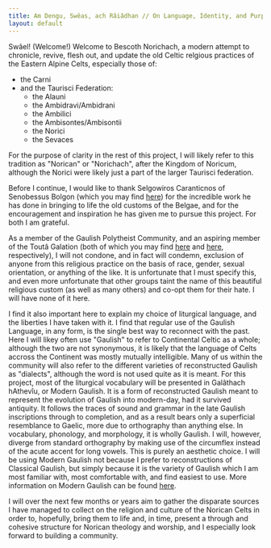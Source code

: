 ```yaml
---
title: Am Dengu, Swêas, ach Râiâdhan // On Language, Identity, and Purpose
layout: default
---
```


Swâel! (Welcome!) Welcome to Bescoth Norichach, a modern attempt to chronicle, revive, flesh out, and update the old Celtic relgious practices of the Eastern Alpine Celts, especially those of:

+ the Carni
+ and the Taurisci Federation:
  - the Alauni
  - the Ambidravi/Ambidrani
  - the Ambilici
  - the Ambisontes/Ambisontii
  - the Norici
  - the Sevaces

For the purpose of clarity in the rest of this project, I will likely refer to this tradition as "Norican" or "Norichach", after the Kingdom of Noricum, although the Norici were likely just a part of the larger Taurisci federation.

Before I continue, I would like to thank Selgowiros Caranticnos of Senobessus Bolgon (which you may find [here](https://senobessusbolgon.wordpress.com/)) for the incredible work he has done in bringing to life the old customs of the Belgae, and for the encouragement and inspiration he has given me to pursue this project. For both I am grateful.

As a member of the Gaulish Polytheist Community, and an aspiring member of the Toutâ Galation (both of which you may find [here](https://www.facebook.com/groups/162531797160858/) and [here](https://www.facebook.com/groups/933692526717833/), respectively), I will not condone, and in fact will condemn, exclusion of anyone from this religious practice on the basis of race, gender, sexual orientation, or anything of the like. It is unfortunate that I must specify this, and even more unfortunate that other groups taint the name of this beautiful religious custom (as well as many others) and co-opt them for their hate. I will have none of it here.

I find it also important here to explain my choice of liturgical language, and the liberties I have taken with it. I find that regular use of the Gaulish Language, in any form, is the single best way to reconnect with the past. Here I will likey often use "Gaulish" to refer to Continental Celtic as a whole; although the two are not synonymous, it is likely that the language of Celts accross the Continent was mostly mutually intelligible. Many of us within the community will also refer to the different varieties of reconstructed Gaulish as "dialects", although the word is not used quite as it is meant. For this project, most of the liturgical vocabulary will be presented in Galâthach hAthevîu, or Modern Gaulish. It is a form of reconstructed Gaulish meant to represent the evolution of Gaulish into modern-day, had it survived antiquity. It follows the traces of sound and grammar in the late Gaulish inscriptions through to completion, and as a result bears only a superficial resemblance to Gaelic, more due to orthography than anything else. In vocabulary, phonology, and morphology, it is wholly Gaulish. I will, however, diverge from standard orthography by making use of the circumflex instead of the acute accent for long vowels. This is purely an aesthetic choice. I will be using Modern Gaulish not because I prefer to reconstructions of Classical Gaulish, but simply because it is the variety of Gaulish which I am most familiar with, most comfortable with, and find easiest to use. More information on Modern Gaulish can be found [here](http://moderngaulish.com/).

I will over the next few months or years aim to gather the disparate sources I have managed to collect on the religion and culture of the Norican Celts in order to, hopefully, bring them to life and, in time, present a through and cohesive structure for Norican theology and worship, and I especially look forward to building a community.

<!--
You can use HTML elements in Markdown, such as the comment element, and they won't be affected by a markdown parser. However, if you create an HTML element in your markdown file, you cannot use markdown syntax within that element's contents.
-->